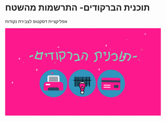 # תוכנית הברקודים- התרשמות מהשטח

אפליקציית דסקטופ לצבירת נקודות

[![Alt text for the video](img.gif)](https://www.youtube.com/watch?v=iL3c5ADja_o)

